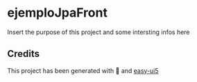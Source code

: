 # ejemploJpaFront
Insert the purpose of this project and some intersting infos here


## Credits
This project has been generated with 💙 and [easy-ui5](https://github.com/SAP)
